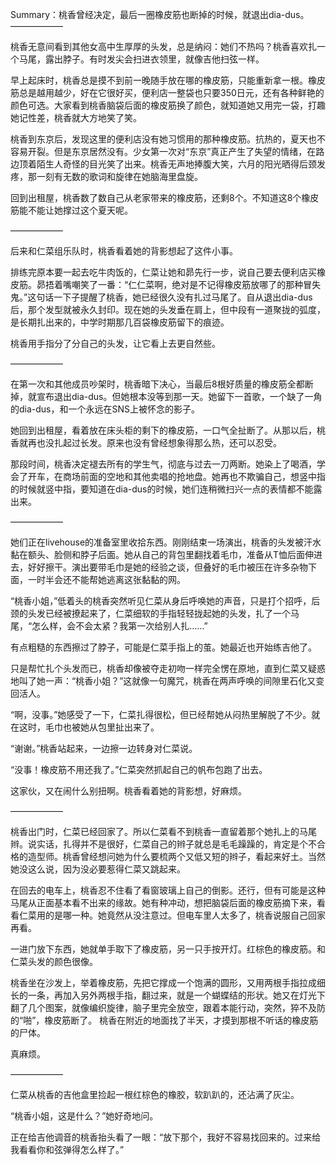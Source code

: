 Summary：桃香曾经决定，最后一圈橡皮筋也断掉的时候，就退出dia-dus。
——————

桃香无意间看到其他女高中生厚厚的头发，总是纳闷：她们不热吗？桃香喜欢扎一个马尾，露出脖子。有时发尖会扫进衣领里，就像吉他扫弦一样。

早上起床时，桃香总是摸不到前一晚随手放在哪的橡皮筋，只能重新拿一根。橡皮筋总是越用越少，好在它很好买，便利店一整袋也只要350日元，还有各种鲜艳的颜色可选。大家看到桃香脑袋后面的橡皮筋换了颜色，就知道她又用完一袋，打趣她记性差，桃香就大方地笑了笑。

桃香到东京后，发现这里的便利店没有她习惯用的那种橡皮筋。抗热的，夏天也不容易开裂。但是东京居然没有。少女第一次对“东京”真正产生了失望的情绪，在路边顶着陌生人奇怪的目光笑了出来。桃香无声地捧腹大笑，六月的阳光晒得后颈发疼，那一刻有无数的歌词和旋律在她脑海里盘旋。

回到出租屋，桃香数了数自己从老家带来的橡皮筋，还剩8个。不知道这8个橡皮筋能不能让她撑过这个夏天呢。

——————

后来和仁菜组乐队时，桃香看着她的背影想起了这件小事。

排练完原本要一起去吃牛肉饭的，仁菜让她和昴先行一步，说自己要去便利店买橡皮筋。昴捂着嘴嘲笑了一番：“仁仁菜啊，绝对是不记得橡皮筋放哪了的那种冒失鬼。”这句话一下子提醒了桃香，她已经很久没有扎过马尾了。自从退出dia-dus后，那个发型就被永久封印。现在她的头发垂在肩上，但中段有一道聚拢的弧度，是长期扎出来的，中学时期那几百袋橡皮筋留下的痕迹。

桃香用手指分了分自己的头发，让它看上去更自然些。

——————

在第一次和其他成员吵架时，桃香暗下决心，当最后8根好质量的橡皮筋全都断掉，就宣布退出dia-dus。但她根本没等到那一天。她留下一首歌，一个缺了一角的dia-dus，和一个永远在SNS上被怀念的影子。

她回到出租屋，看着放在床头柜的剩下的橡皮筋，一口气全扯断了。从那以后，桃香就再也没扎起过长发。原来也没有曾经想象得那么热，还可以忍受。

那段时间，桃香决定褪去所有的学生气，彻底与过去一刀两断。她染上了喝酒，学会了开车，在商场前面的空地和其他卖唱的抢地盘。她再也不欺骗自己，想竖中指的时候就竖中指，要知道在dia-dus的时候，她们连稍微扫兴一点的表情都不能露出来。

——————

她们正在livehouse的准备室里收拾东西。刚刚结束一场演出，桃香的头发被汗水黏在额头、脸侧和脖子后面。她从自己的背包里翻找着毛巾，准备从T恤后面伸进去，好好擦干。演出要带毛巾是她的经验之谈，但叠好的毛巾被压在许多杂物下面，一时半会还不能帮她逃离这张黏黏的网。

“桃香小姐，”低着头的桃香突然听见仁菜从身后呼唤她的声音，只是打个招呼，后颈的头发已经被撩起来了，仁菜细软的手指轻轻拢起她的头发，扎了一个马尾，“怎么样，会不会太紧？我第一次给别人扎……”

有点粗糙的东西擦过了脖子，可能是仁菜手指上的茧。她最近也开始练吉他了。

只是帮忙扎个头发而已，桃香却像被夺走初吻一样完全愣在原地，直到仁菜又疑惑地叫了她一声：“桃香小姐？”这就像一句魔咒，桃香在两声呼唤的间隙里石化又变回活人。

“啊，没事。”她感受了一下，仁菜扎得很松，但已经帮她从闷热里解脱了不少。就在这时，毛巾也被她从包里扯出来了。 

“谢谢。”桃香站起来，一边擦一边转身对仁菜说。

“没事！橡皮筋不用还我了。”仁菜突然抓起自己的帆布包跑了出去。

这家伙，又在闹什么别扭啊。桃香看着她的背影想，好麻烦。

——————

桃香出门时，仁菜已经回家了。所以仁菜看不到桃香一直留着那个她扎上的马尾辫。说实话，扎得并不是很好，仁菜自己的辫子就总是毛毛躁躁的，肯定是个不合格的造型师。桃香曾经想问她为什么要梳两个又低又短的辫子，看起来好土。当然她没这么说，因为没必要惹得仁菜又跳起来。

在回去的电车上，桃香忍不住看了看窗玻璃上自己的倒影。还行，但有可能是这种马尾从正面基本看不出来的缘故。她有种冲动，想把脑袋后面的橡皮筋摘下来，看看仁菜用的是哪一种。她竟然从没注意过。但电车里人太多了，桃香说服自己回家再看。

一进门放下东西，她就单手取下了橡皮筋，另一只手按开灯。红棕色的橡皮筋。和仁菜头发的颜色很像。

桃香坐在沙发上，举着橡皮筋，先把它撑成一个饱满的圆形，又用两根手指拉成细长的一条，再加入另外两根手指，翻过来，就是一个蝴蝶结的形状。她又在灯光下翻了几个图案，就像编织旋律，脑子里完全放空，跟着本能行动，突然，猝不及防的“啪”，橡皮筋断了。
桃香在附近的地面找了半天，才摸到那根不听话的橡皮筋的尸体。

真麻烦。

——————

仁菜从桃香的吉他盒里捡起一根红棕色的橡胶，软趴趴的，还沾满了灰尘。

“桃香小姐，这是什么？”她好奇地问。

正在给吉他调音的桃香抬头看了一眼：“放下那个，我好不容易找回来的。过来给我看看你和弦弹得怎么样了。”